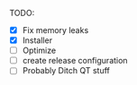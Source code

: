 TODO:

- [x] Fix memory leaks
- [x] Installer
- [ ] Optimize
- [ ] create release configuration
- [ ] Probably Ditch QT stuff